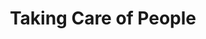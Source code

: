 ---
pid: MX53
title: Taking Care of People
location_transcription: dodo
zipcode: '19143'
outside_phl: 
neighborhood: University City
age: '8'
age_range: 6-13
instagram: 
image_file_name: MX_53.jpg
proposal_transcription: 
topic: Unity
topic_summary: '0'
type: Other No Form
keywords_other: 
credit: Nyleah
image_labels: Figures talking together
twitter: 
facebook: 
permalink: "/monuments/mx53/"
layout: item-page
---